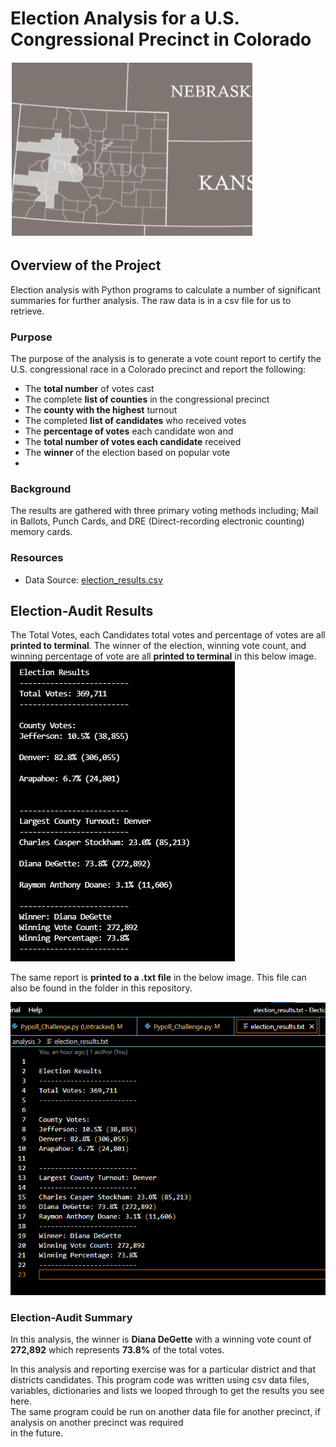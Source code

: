 # Election Analysis for a U.S. Congressional Precinct in Colorado
 
   ![Chart](https://github.com/mjrotter4445/Election_Analysis/blob/main/Resources/Screenshot%202021-06-27%20161240.png)

## Overview of the Project
Election analysis with Python programs to calculate a number of significant summaries for further analysis.  The raw data is in a csv file for us to retrieve.    

### Purpose 
The purpose of the analysis is to generate a vote count report to certify the U.S. congressional race in a Colorado precinct and report the following: 
-	The **total number** of votes cast 
-	The complete **list of counties** in the congressional precinct
-	The **county with the highest** turnout
-	The completed **list of candidates** who received votes
-	The **percentage of votes** each candidate won and 
-	The **total number of votes each candidate** received
-	The **winner** of the election based on popular vote 
-	
### Background
The results are gathered with three primary voting methods including; Mail in Ballots, Punch Cards, 
and DRE (Direct-recording electronic counting) memory cards.  

### Resources
- Data Source: [election_results.csv](Resources/election_results.csv)	

## Election-Audit Results 
The Total Votes, each Candidates total votes and percentage of votes are all **printed to terminal**. 
The winner of the election, winning vote count, and winning percentage of vote are all **printed to terminal** in this below image.  
![Chart](https://github.com/mjrotter4445/Election_Analysis/blob/main/Resources/candidates%20results1.png)

The same report is **printed to a .txt file** in the below image.  This file can also be found in the     folder in this repository.  

![Chart](https://github.com/mjrotter4445/Election_Analysis/blob/main/Resources/results%20in%20a%20text%20file.png)

### Election-Audit Summary
In this analysis, the winner is **Diana DeGette** with a winning vote count of **272,892** which represents **73.8%** 
of the total votes.  

In this analysis and reporting exercise was for a particular district and that districts candidates.  This program code 
was written using csv data files, variables, dictionaries and lists we looped through to get the results you see here.   
The same program could be run on another data file for another precinct, if analysis on another precinct was required    
in the future.   

